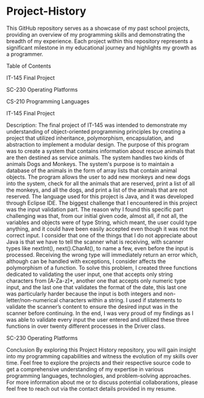 # Project-History

This GitHub repository serves as a showcase of my past school projects, providing an overview of my programming skills and demonstrating the breadth of my experience. Each project within this repository represents a significant milestone in my educational journey and highlights my growth as a programmer.

Table of Contents

IT-145 Final Project

SC-230 Operating Platforms

CS-210 Programming Languages



IT-145 Final Project

Description: The final project of IT-145 was intended to demonstrate my understanding of object-oriented programming principles by creating a project that utilized inheritance, polymorphism, encapsulation, and abstraction to implement a modular design. The purpose of this program was to create a system that contains information about rescue animals that are then destined as service animals. The system handles two kinds of animals Dogs and Monkeys. The system's purpose is to maintain a database of the animals in the form of array lists that contain animal objects. The program allows the user to add new monkeys and new dogs into the system, check for all the animals that are reserved, print a list of all the monkeys, and all the dogs, and print a list of the animals that are not reserved. The language used for this project is Java, and it was developed through Eclipse IDE.
The biggest challenge that I encountered in this project was the input validation part. The reason why I found this specific part challenging was that, from our initial given code, almost all, if not all, the variables and objects were of type String, which meant, the user could type anything, and it could have been easily accepted even though it was not the correct input. I consider that one of the things that I do not appreciate about Java is that we have to tell the scanner what is receiving, with scanner types like nextInt(), next().CharAt(), to name a few, even before the input is processed. Receiving the wrong type will immediately return an error which, although can be handled with exceptions, I consider affects the polymorphism of a function. To solve this problem, I created three functions dedicated to validating the user input, one that accepts only string characters from [A-Za-z]*, another one that accepts only numeric type input, and the last one that validates the format of the date, this last one was particularly harder because the input is both integers and non-letter/non-numerical characters within a string. I used if statements to validate the scanner’s content to ensure the desired input was in the scanner before continuing. In the end, I was very proud of my findings as I was able to validate every input the user entered and utilized these three functions in over twenty different processes in the Driver class.

SC-230 Operating Platforms

Conclusion
By exploring this Project History repository, you will gain insight into my programming capabilities and witness the evolution of my skills over time. Feel free to explore the projects and their respective source code to get a comprehensive understanding of my expertise in various programming languages, technologies, and problem-solving approaches.
For more information about me or to discuss potential collaborations, please feel free to reach out via the contact details provided in my resume.

